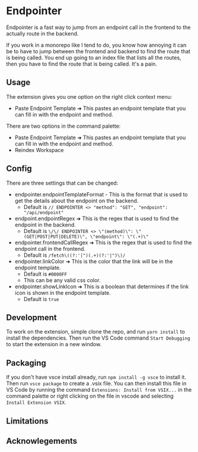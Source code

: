 # Endpointer
Endpointer is a fast way to jump from an endpoint call in the frontend to the actually route in the backend. 

If you work in a monorepo like I tend to do, you know how annoying it can be to have to jump between the frontend and backend to find the route that is being called. You end up going to an index file that lists all the routes, then you have to find the route that is being called. It's a pain. 


## Usage
The extension gives you one option on the right click context menu: 
- Paste Endpoint Template ➜ This pastes an endpoint template that you can fill in with the endpoint and method. 

There are two options in the command palette:
- Paste Endpoint Template ➜ This pastes an endpoint template that you can fill in with the endpoint and method. 
- Reindex Workspace

## Config
There are three settings that can be changed: 
- endpointer.endpointTemplateFormat - This is the format that is used to get the details about the endpoint on the backend. 
  - Default is ```// ENDPOINTER <> "method": "GET", "endpoint": "/api/endpoint" ```
- endpoint.endpointRegex ➜ This is the regex that is used to find the endpoint in the backend. 
  - Default is ```\/\/ ENDPOINTER <> \"(method)\": \"(GET|POST|PUT|DELETE)\", \"endpoint\": \"(.+)\"```
- endpointer.frontendCallRegex ➜ This is the regex that is used to find the endpoint call in the frontend. 
  - Default is ```/fetch\((?:'|")(.+)(?:'|")\)/```
- endpointer.linkColor ➜ This is the color that the link will be in the endpoint template. 
  - Default is ```#0000FF```
  - This can be any valid css color.
- endpointer.showLinkIcon ➜ This is a boolean that determines if the link icon is shown in the endpoint template. 
  - Default is ```true```


## Development
To work on the extension, simple clone the repo, and run ```yarn install``` to install the dependencies. Then run the VS Code command ```Start Debugging``` to start the extension in a new window.


## Packaging
If you don't have vsce install already, run ```npm install -g vsce``` to install it. 
Then run ```vsce package``` to create a .vsix file. You can then install this file in VS Code by running the command ```Extensions: Install from VSIX...``` in the command palette or right clicking on the file in vscode and selecting ```Install Extension VSIX```.


## Limitations



## Acknowlegements


